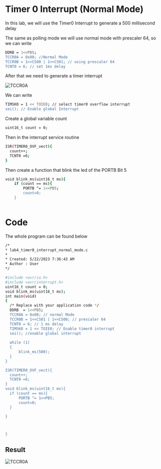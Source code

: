 # Timer 0 Interrupt (Normal Mode)

In this lab, we will use the Timer0 Interrupt to generate a 500 millisecond delay 

The same as polling mode we will use normal mode with prescaler 64, so we can write 

```sh
DDRB = 1<<PB5;
TCCR0A = 0x00; //Normal Mode
TCCR0B = 1<<CS00 | 1<<CS01; // using prescaler 64
TCNT0 = 6; // set 1ms delay
 ```
 
 After that we need to generate a timer interrupt 
 
 ![TCCR0A](https://github.com/Theara-Seng/atmega328p_register_lab/blob/main/lab4_timer0_interrupt_normal_mode/lab4_image/TIM.png)
 
 We can write
 
 ```sh
TIMSK0 = 1 << TOIE0; // select timer0 overflow interrupt
sei(); // Enable global Interrupt
  ```
  
 Create a global variable count 
 
 ```sh
 uint16_t count = 0;
 ```
 
  Then in the interrupt service routine 
  ```sh
  ISR(TIMER0_OVF_vect){
	count++;
	TCNT0 =6;
}
```

Then create a function that blink the led of the PORTB Bit 5

```sh
void blink_ms(uint16_t ms){
	if (count == ms){
		PORTB ^= 1<<PB5;
		count=0;
	}
  
  ```
  
  # Code
  
  The whole program can be found below 
  
  ```sh
  /*
 * lab4_timer0_interrupt_normal_mode.c
 *
 * Created: 5/22/2023 7:36:43 AM
 * Author : User
 */ 

#include <avr/io.h>
#include <avr/interrupt.h>
uint16_t count = 0;
void blink_ms(uint16_t ms);
int main(void)
{
    /* Replace with your application code */
	DDRB  = 1<<PB5;
	TCCR0A = 0x00; // normal Mode
	TCCR0B = 1<<CS01 | 1<<CS00; // prescaler 64
	TCNT0 = 6; // 1 ms delay 
	TIMSK0 = 1 << TOIE0; // Enable timer0 interrupt
	sei(); //enable global interrupt
	
    while (1) 
    {
		blink_ms(500);	
    }
}

ISR(TIMER0_OVF_vect){
	count++;
	TCNT0 =6;
}
void blink_ms(uint16_t ms){
	if (count == ms){
		PORTB ^= 1<<PB5;
		count=0;
	}

}



}
``` 
## Result 

 ![TCCR0A](https://github.com/Theara-Seng/atmega328p_register_lab/blob/main/lab4_timer0_interrupt_normal_mode/lab4_image/result.png)
